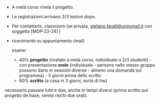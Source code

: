 - A metà corso rivela il progetto.
- Le registrazioni arrivano 2/3 lezioni dopo.
- Per contattarlo, classroom (se privata, stefano.faralli@uniroma1.it con soggetto [MDP-23-24] )
- ricevimento su appuntamento (mail)

	esame:
	- 40% **progetto** (rivelato a metà corso, individuale o 2/3 studenti) - con presentazione **orale** (individuale - persone nello stesso gruppo possono darlo in sessioni diverse - almeno una domanda sul programma) - 5 giorni prima dello scritto
	- 60% **scritto** (a casa in 3 giorni, sorta di hw)
	
necessario passare tutti e due, anche in tempi diversi (prima scritto poi progetto de base, sennò rischi due orali).  
